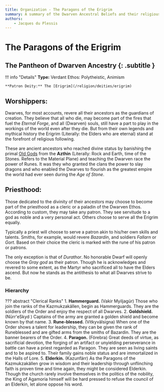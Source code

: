 ```yaml
---
title: Organization - The Paragons of the Erigrim
summary: A summary of the Dwarven Ancestral Beliefs and their religious worship.
authors:
    - Jacques du Plessis
---
```

# The Paragons of the Erigrim
## The Pantheon of Dwarven Ancestry {: .subtitle }

!!! info "Details"
    **Type:** Verdant Ethos: Polytheistic, Animism

    **Patron Deity:** The [Erigrim](/religion/deities/erigrim)

## Worshippers:
Dwarves, for most accounts, revere all their ancestors as the guardians of creation.  They believe that all who die, may become part of the fires that fuel the _Eternal Forge_, and all (Dwarven) souls, still have a part to play in the workings of the world even after they die.  But from their own legends and mythical history the Erigrim (Literally: the Elders who are eternal) stand at the forefront of religious following.

These are ancient ancestors who reached divine status by banishing the primal [Old Gods](/religion/deities/dwarf_old_ones) from the **Azthin** (Literally: Rock and Earth, time of the Stones.  Refers to the Material Plane) and teaching the Dwarven race the power of Runes.  It was they who granted the clans the power to slay dragons and who enabled the Dwarves to flourish as the greatest empire the world had ever seen during the _Age of Stone_.

## Priesthood: 
Those dedicated to the divinity of their ancestors may choose to become part of the priesthood as a cleric or a paladin of the Dwarven Ethos. According to custom, they may take any patron.  They see servitude to a god as noble and a very personal act. Others choose to serve all the Erigrim equally.

Typically a priest will choose to serve a patron akin to his/her own skills and talents. Smiths, for example, would revere _Bazardin_, and soldiers _Fallarn_ or _Gort_. Based on their choice the cleric is marked with the rune of his patron or patrons.

The only exception is that of _Durathor_. No honorable Dwarf will openly choose the _Gray god_ as their patron. Though he is acknowledges and revered to some extent, as the Martyr who sacrificed all to have the Elders ascend. But now he stands as the antithesis to what all Dwarves strive to be.

### Hierarchy

??? abstract "Clerical Ranks"
    1. **Hammerguard.** (Vakir Myiljagür) Those who join the ranks of the Kazmukzakällen, begin as Hammerguards.  They are the soldiers of the Order and enjoy the respect of all Dwarves.
    2. **Goldshield.** (Nürr'eSkyd ) Captains of the army are granted a golden shield and become known by that name.
    3. **Rune-blessed.** (Vitkyvälsigna) When one of the Order shows a talent for leadership, they can be given the rank of Runeblessed and are gifted arms from the smiths of Bazardin. They are the banner bearers of the Order.
    4. **Paragon.** (Förebra) Great deeds of virtue, as sacrificial devotion, the forging of an artifact or unyielding perseverance in battle can have a priest regarded as Paragon.  They are seen as living saints and to be aspired to. Their family gains noble status and are immortalized in the Halls of Lore.
    5. **Elderkin.** (Kazunfärr) As the Paragons of the Kazmukzakällen grow in wisdom and their leadership through unflinching faith is proven time and time again, they might be considered Elderkin. Though the church rarely involve themselves in the politics of the nobility, the King of Agamoria himself will be hard pressed to refuse the council of an Elderkin, let alone oppose his word.